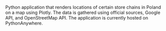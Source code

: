 Python application that renders locations of certain store chains in Poland on a map using Plotly. The data is gathered using official sources, Google API, and OpenStreetMap API. The application is currently hosted on PythonAnywhere.
